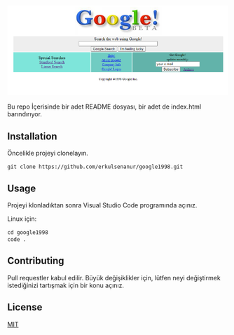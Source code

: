 
![Google 1998](google1998.PNG)

Bu repo İçerisinde bir adet README dosyası, bir adet de index.html barındırıyor.

## Installation
Öncelikle projeyi clonelayın.
```
git clone https://github.com/erkulsenanur/google1998.git 
```

## Usage
Projeyi klonladıktan sonra Visual Studio Code programında açınız.

Linux için:
```
cd google1998
code .
```

## Contributing
Pull requestler kabul edilir. Büyük değişiklikler için, lütfen neyi değiştirmek istediğinizi tartışmak için bir konu açınız.

## License
[MIT](https://choosealicense.com/licenses/mit/)
